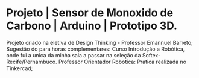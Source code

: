 # Projeto | Sensor de Monoxido de Carbono | Arduino | Prototipo 3D.
Projeto criado na eletiva de Design Thinking - Professor Emannuel Barreto;
Sugestão do para horas complementares: Curso Introdução a Robótica, onde fui a unica da minha sala a passar na seleção da Softex-Recife/Pernambuco.
Professor Orientador Robotica: 
Pratica realizada no Tinkercad;
